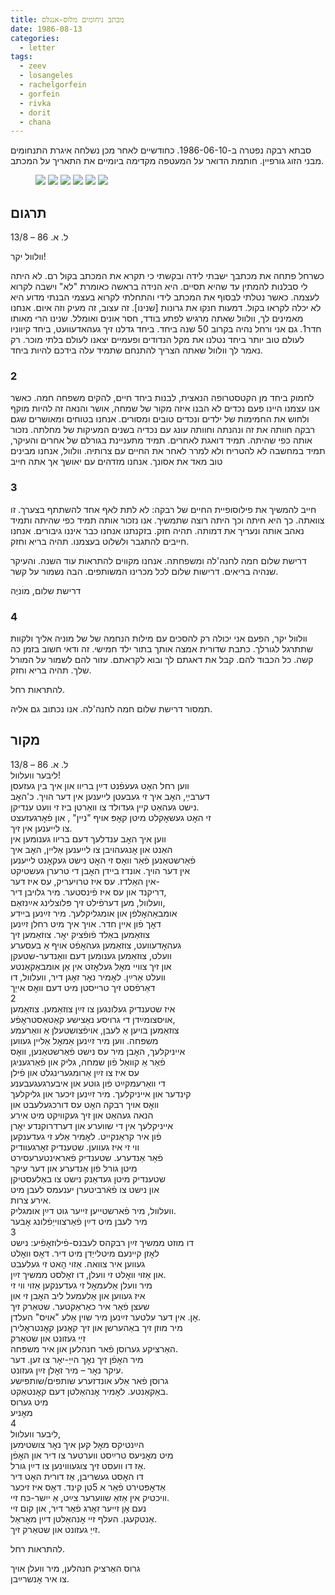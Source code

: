 ```yaml
---
title: מכתב ניחומים מלוס-אנגלס
date: 1986-08-13
categories:
  - letter
tags:
  - zeev
  - losangeles
  - rachelgorfein
  - gorfein
  - rivka
  - dorit
  - chana
---
```


סבתא רבקה נפטרה ב-1986-06-10. כחודשיים לאחר מכן נשלחה איגרת התנחומים מבני הזוג גורפיין.
חותמת הדואר על המעטפה מקדימה ביומיים את התאריך על המכתב.

<figure class="half">
    <a  href="/pupko-papers/assets/images/1986-08-13-los-agenles-1.jpg">
    <img src="/pupko-papers/assets/images/1986-08-13-los-agenles-1.jpg"></a>
    <a  href="/pupko-papers/assets/images/1986-08-13-los-agenles-2.jpg">
    <img src="/pupko-papers/assets/images/1986-08-13-los-agenles-2.jpg"></a>
    <a  href="/pupko-papers/assets/images/1986-08-13-los-agenles-3.jpg">
    <img src="/pupko-papers/assets/images/1986-08-13-los-agenles-3.jpg"></a>
    <a  href="/pupko-papers/assets/images/1986-08-13-los-agenles-4.jpg">
    <img src="/pupko-papers/assets/images/1986-08-13-los-agenles-4.jpg"></a>
    <a  href="/pupko-papers/assets/images/1986-08-11-los-agenles-envelope-1.jpg">
    <img src="/pupko-papers/assets/images/1986-08-11-los-agenles-envelope-1.jpg"></a>
    <a  href="/pupko-papers/assets/images/1986-08-11-los-agenles-envelope-2.jpg">
    <img src="/pupko-papers/assets/images/1986-08-11-los-agenles-envelope-2.jpg"></a>
</figure>

## תרגום

ל. א. 86 – 13/8

וולוול יקר!

כשרחל פתחה את מכתבך ישבתי לידה ובקשתי כי תקרא את המכתב בקול רם. לא היתה לי
סבלנות להמתין עד שהיא תסיים. היא הנידה בראשה כאומרת "לא" וישבה
לקרוא לעצמה. כאשר נטלתי לבסוף את המכתב לידי והתחלתי לקרוא בעצמי הבנתי מדוע היא לא
יכלה לקראו בקול. דמעות חנקו את גרונות [שנינו]. זה עצוב, זה מעיק וזה איום. אנחנו מאמינים לך,
וולוול שאתה מרגיש לפתע בודד, חסר אונים ואומלל. שנינו הרי מאותו חדר1.
גם אני ורחל נהיה בקרוב 50 שנה ביחד. ביחד גדלנו זיך געהאדעוועט, ביחד קיווניו לעולם טוב יותר
ביחד נטלנו את מקל הנדודים ופעמיים יצאנו לעולם בלתי מוכר.
רק נאמר לך וולוול שאתה הצריך להתנחם שתמיד עלה בידכם להיות  ביחד.

### 2
לחמוק ביחד מן הקטסטרופה הנאצית, לבנות ביחד חיים, להקים משפחה חמה.
כאשר אנו עצמנו היינו פעם נכדים לא הבנו איזה מקור של שמחה, אושר והנאה זה להיות מוקף
ולחוש את החמימות של ילדים ונכדים טובים ומסורים.
אנחנו בטוחים ומאושרים שגם רבקה חוותה את זה ונהנתה וחוותה עונג עם נכדיה בשנים המעיקות
של מחלתה. נזכור אותה כפי שהיתה. תמיד דואגת לאחרים. תמיד מתעניינת בגורלם של אחרים
והעיקר, תמיד במחשבה לא להטריח ולא למרר לאחר את החיים עם צרותיה.
וולוול, אנחנו מבינים טוב מאד את אסונך. אנחנו מזדהים עם יאושך אך אתה חייב

### 3
חייב להמשיך את פילוסופיית החיים של רבקה: לא לתת לאף אחד להשתתף בצערך.
זו צוואתה. כך היא חיתה וכך היתה רוצה שתמשיך. אנו נזכור אותה תמיד כפי שהיתה ותמיד נאהב
אותה ונעריך את דמותה. תהיה חזק. בזקנתנו אנחנו כבר איננו גיבורים. אנחנו חייבים
להתגבר ולשלוט בעצמנו. תהיה בריא וחזק.

דרישת שלום חמה לחנה'לה ומשפחתה.
אנחנו מקווים להתראות עוד השנה. והעיקר שנהיה בריאים.
דרישות שלום לכל מכרינו המשותפים. הבה נשמור על קשר.

דרישת שלום, מוׄניֶה

### 4
וולוול יקר,
הפעם אני יכולה רק להסכים עם מילות הנחמה של של מוניה אליך ולקוות שתתרגל לגורלך.
כתבת שדורית אמצה אותך בתור ילד חמישי. זה ודאי חשוב בזמן כה קשה. כל הכבוד להם.
קבל את דאגתם לך ובוא לקראתם. עזור להם לשמור על המורל שלך.
תהיה בריא וחזק.

להתראות רחל.

תמסור דרישת שלום חמה לחנה'לה. אנו נכתוב גם אליה.



## מקור

ל. א. 86 – 13/8  
ליבער וועלוול!  
ווען רחל האׇט געעפֿנט דײַן בריוו און איך בין געזעסן  
דערבײַ, האׇב איך זי געבעטן לייענען אין דער הויך. כ'האׇב  
נישט געהאַט קײן געדולד צו וואַרטן ביז זי וועט ענדיקן.  
זי האׇט געשאׇקלט מיטן קאׇפּ אויף "ניין" , און פֿאׇרגעזעצט  
צו לייענען אין זיך.  
ווען איך האׇב ענדלעך דעם בריוו גענומען אין  
האַנט און אׇנגעהויבן צו לייענען אַליין, האׇב איך  
פֿאַרשטאַנען פֿאַר וואׇס זי האׇט נישט געקאׇנט לייענען  
אין דער הויך. אונדז ביידן האׇבן די טרערן געשטיקט  
אין האַלדז. עס איז טרויעריק, עס איז דער-  
דריקנד און עס איז פֿינסטער. מיר גלויבן דיר,  
וועלוול, מען דערפֿילט זיך פּלוצלינג אײַנזאַם,  
אומבאַהאׇלפֿן און אומגליקלעך. מיר זײַנען ביידע  
דאׇך פֿון איין חדר. אויך איך מיט רחלן זײַנען  
צוזאַמען באַלד פֿופֿציק יאׇר. צוזאַמען זיך  
געהאׇדעוועט, צוזאַמען געהאׇפֿט אויף אַ בעסערע  
וועלט, צוזאַמען גענומען דעם וואַנדער-שטעקן   
און זיך צוויי מאׇל געלאׇזט אין אַן אומבאַקאַנטע  
וועלט אַרײַן. לאׇמיר נאׇר זאׇגן דיר, וועלוול, דו   
דאַרפֿסט זיך טרייסטן מיט דעם וואׇס אייַך  
2  
איז שטענדיק געלונגען צו זײַן צוזאַמען. צוזאַמען  
אויסצומײַדן די גרויסע נאַצישע קאַטאַסטראׇפֿע,  
צוזאַמען בויען אַ לעבן, אויפֿצושטעלן אַ וואַרעמע  
משפּחה. ווען מיר זײַנען אַמאׇל אַליין געווען  
אייניקלעך, האׇבן מיר עס נישט פֿאַרשטאַנען,  וואׇס  
פֿאַר אַ קוואַל פֿון שמחה, גליק און פֿאַרגעניגן  
עס איז צו זײַן אַרומגערינגלט און פֿילן  
די וואַרעמקײַט פֿון גוטע און איבערגעגעבענע   
קינדער און אייניקלעך. מיר זײַנען זיכער און גליקלעך  
וואׇס אויך רבקה האׇט עס דורכגעלעבט און  
הנאה געהאַט און זיך געקוויקט מיט אירע  
אייניקלעך אין די שווערע און דערדרוקנדע יאׇרן  
פֿון איר קראַנקײט. לאׇמיר אַלע זי געדענקען  
ווי זי איז געווען. שטענדיק זאׇרגעוודיק  
פֿאַר אַנדערע. שטענדיק פֿאראינטערעסירט   
מיטן גורל פֿון אַנדערע און דער עיקר  
שטענדיק מיטן געדאַנק נישט צו באַלעסטיקן  
און נישט צו פֿאֿרביטערן יענעמס לעבן מיט  
אירע צרות.  
וועלוול, מיר פֿארשטייען זייער גוט דײַן אומגליק.  
מיר לעבן מיט דײַן פֿאַרצווייַפֿלונג אׇבער   
3  
דו מוזט ממשיך זײַן רבקהס לעבנס-פֿילוזאׇפֿיע: נישט  
לאׇזן קײנעם מיטלייַדן מיט דיר. דאׇס וואׇלט  
געווען איר צוואה. אַזוי הׇאט זי געלעבט  
און אַזוי וואׇלט זי וועלן, דו זאׇלסט ממשיך זײַן.  
מיר וועלן אַלעמאׇל זי געדענקען אַזוי ווי זי  
איז געווען און אַלעמעל ליב האׇבן זי און   
שעצן פֿאַר איר כאַראַקטער. שטאַרק זיך  
אׇן. אין דער עלטער זײַנען מיר שוין אַלע "אויס" העלדן.  
מיר מוזן זיך באַהערשן און זיך קאׇנען קאׇנטראׇלירן  
           זײַ געזונט און שטאַרק  
האַרציקע גערוסן פֿאר חנהלען און איר משפּחה.  
מיר האׇפֿן זיך נאׇך הייַ-יאׇר צו זען. דער   
עיקר נאׇר – מיר זאׇלן זײַן געזונט.  
     גרוסן פֿאר אַלע אונדזערע שותפים/שותפישע  
באַקאַנטע. לאׇמיר אׇנהאַלטן דעם קאׇנטאַקט.  
                      מיט גערוס   
                                     מאׇניע  
4  
ליבער וועלוול,  
הײַנטיקס מאׇל קען איך נאׇר צושטימען  
מיט מאׇניעס טרײַסט ווערטער צו דיר און האׇפֿן  
אַז דו וועסט זיך צוגעוווינען צו דײַן גורל.  
דו האׇסט געשריבן, אַז דורית האׇט דיר  
אַדאׇפּטירט פֿאַר א 5טן קינד. דאׇס איז זיכער  
וויכטיק אין אַזאַ שווערער צײַט, אַ ייִשר-כּח זיי.  
נעם אׇן זייער זאׇרג פֿאַר דיר, און קום זיי  
אַנטקעגן. העלף זיי אׇנהאַלטן דײַן מאׇראַל.  
            זייַ געזונט און שטאַרק זיך.  
  
להתראות רחל.  
  
גרוס האַרציק חנהלען, מיר וועלן אויך  
צו איר אׇנשרײַבן.  
